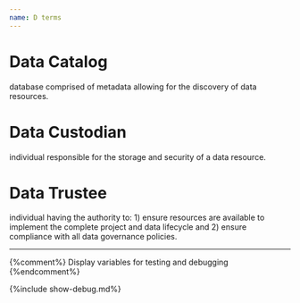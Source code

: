 ```yaml
---
name: D terms
---
```

# Data Catalog
database comprised of metadata allowing for the discovery of data resources.

# Data Custodian
individual responsible for the storage and security of a data resource.

# Data Trustee
individual having the authority to: 1) ensure resources are available to implement the complete project and data lifecycle and 2) ensure compliance with all data governance policies.

---
{%comment%}
  Display variables for testing and debugging
{%endcomment%}

{%include show-debug.md%}

